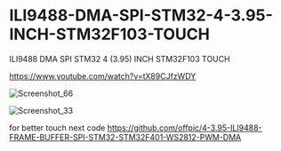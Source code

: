 # ILI9488-DMA-SPI-STM32-4-3.95-INCH-STM32F103-TOUCH
ILI9488 DMA SPI STM32 4 (3.95) INCH STM32F103 TOUCH

https://www.youtube.com/watch?v=tX89CJfzWDY


![Screenshot_66](https://github.com/offpic/ILI9488-DMA-SPI-STM32-4-3.95-INCH-STM32F103-TOUCH/assets/31142397/aefbf2cf-a684-4012-81f2-aae67a20f111)

![Screenshot_33](https://github.com/offpic/ILI9488-DMA-SPI-STM32-4-3.95-INCH-STM32F103-TOUCH/assets/31142397/201abd8d-4521-43c2-9978-67c60a659160)

for better touch next code https://github.com/offpic/4-3.95-ILI9488-FRAME-BUFFER-SPI-STM32-STM32F401-WS2812-PWM-DMA
